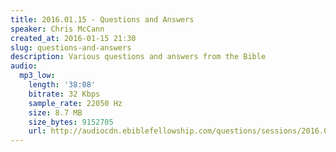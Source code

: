 ```yaml
---
title: 2016.01.15 - Questions and Answers
speaker: Chris McCann
created_at: 2016-01-15 21:30
slug: questions-and-answers
description: Various questions and answers from the Bible
audio:
  mp3_low:
    length: '38:08'
    bitrate: 32 Kbps
    sample_rate: 22050 Hz
    size: 8.7 MB
    size_bytes: 9152705
    url: http://audiocdn.ebiblefellowship.com/questions/sessions/2016.01.15_McCann_-_Questions_and_Answers.mp3
---
```


